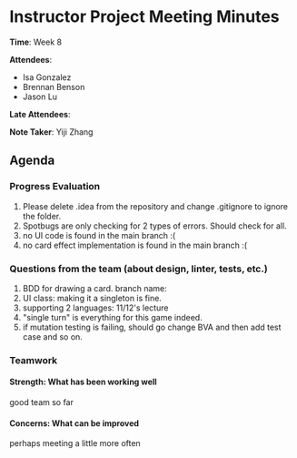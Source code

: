 # Instructor Project Meeting Minutes

**Time**: Week 8

**Attendees**: 
- Isa Gonzalez
- Brennan Benson
- Jason Lu

**Late Attendees**: 

**Note Taker**: Yiji Zhang


## Agenda

### Progress Evaluation
1. Please delete .idea from the repository and change .gitignore to ignore the folder.
2. Spotbugs are only checking for 2 types of errors. Should check for all.
3. no UI code is found in the main branch :(
4. no card effect implementation is found in the main branch :(

### Questions from the team (about design, linter, tests, etc.)
1. BDD for drawing a card. branch name: 
2. UI class: making it a singleton is fine.
3. supporting 2 languages: 11/12's lecture
4. "single turn" is everything for this game indeed.
5. if mutation testing is failing, should go change BVA and then add test case and so on.

### Teamwork
#### Strength: What has been working well
good team so far

#### Concerns: What can be improved
perhaps meeting a little more often
